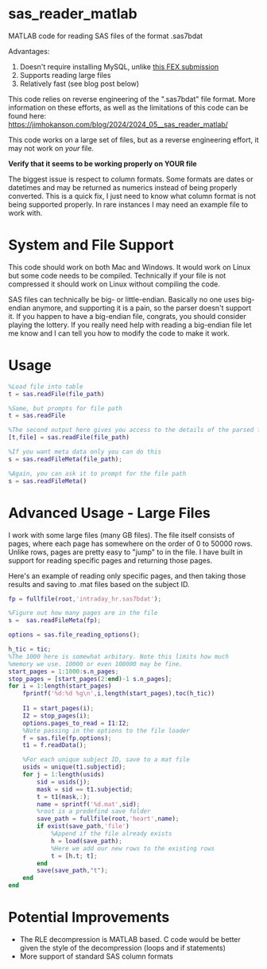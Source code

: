 # sas_reader_matlab

MATLAB code for reading SAS files of the format .sas7bdat

Advantages:
1. Doesn't require installing MySQL, unlike [this FEX submission](https://www.mathworks.com/matlabcentral/fileexchange/13069-the-twain-shall-meet-facilitating-data-exchange-between-sas-and-matlab)
2. Supports reading large files
3. Relatively fast (see blog post below)

This code relies on reverse engineering of the ".sas7bdat" file format. More information on these efforts, as well as the limitations of this code can be found here:
https://jimhokanson.com/blog/2024/2024_05__sas_reader_matlab/

This code works on a large set of files, but as a reverse engineering effort, it may not work on *your* file.

**Verify that it seems to be working properly on YOUR file**

The biggest issue is respect to column formats. Some formats are dates or datetimes and may be returned as numerics instead of being properly converted. This is a quick fix, I just need to know what column format is not being supported properly. In rare instances I may need an example file to work with.

# System and File Support

This code should work on both Mac and Windows. It would work on Linux but some code needs to be compiled. Technically if your file is not compressed it should work on Linux without compiling the code.

SAS files can technically be big- or little-endian. Basically no one uses big-endian anymore, and supporting it is a pain, so the parser doesn't support it. If you happen to have a big-endian file, congrats, you should consider playing the lottery. If you really need help with reading a big-endian file let me know and I can tell you how to modify the code to make it work.


# Usage

```matlab
%Load file into table
t = sas.readFile(file_path)

%Same, but prompts for file path
t = sas.readFile

%The second output here gives you access to the details of the parsed file
[t,file] = sas.readFile(file_path)

%If you want meta data only you can do this
s = sas.readFileMeta(file_path);

%Again, you can ask it to prompt for the file path
s = sas.readFileMeta()

```

# Advanced Usage - Large Files

I work with some large files (many GB files). The file itself consists of pages, where each page has somewhere on the order of 0 to 50000 rows. Unlike rows, pages are pretty easy to "jump" to in the file. I have built in support for reading specific pages and returning those pages. 

Here's an example of reading only specific pages, and then taking those results and saving to .mat files based on the subject ID.

```matlab
fp = fullfile(root,'intraday_hr.sas7bdat');

%Figure out how many pages are in the file
s =  sas.readFileMeta(fp);

options = sas.file_reading_options();

h_tic = tic;
%The 1000 here is somewhat arbitary. Note this limits how much
%memory we use. 10000 or even 100000 may be fine.
start_pages = 1:1000:s.n_pages;
stop_pages = [start_pages(2:end)-1 s.n_pages];
for i = 1:length(start_pages)
    fprintf('%d:%d %g\n',i,length(start_pages),toc(h_tic))
    
    I1 = start_pages(i);
    I2 = stop_pages(i);
    options.pages_to_read = I1:I2;
    %Note passing in the options to the file loader
    f = sas.file(fp,options);
    t1 = f.readData();

    %For each unique subject ID, save to a mat file
    usids = unique(t1.subjectid);
    for j = 1:length(usids)
        sid = usids(j);
        mask = sid == t1.subjectid;
        t = t1(mask,:);
        name = sprintf('%d.mat',sid);
        %root is a predefind save folder
        save_path = fullfile(root,'heart',name);
        if exist(save_path,'file')
            %Append if the file already exists
            h = load(save_path);
            %Here we add our new rows to the existing rows
            t = [h.t; t];
        end
        save(save_path,"t");
    end
end
```

# Potential Improvements

- The RLE decompression is MATLAB based. C code would be better given the style of the decompression (loops and if statements)
- More support of standard SAS column formats